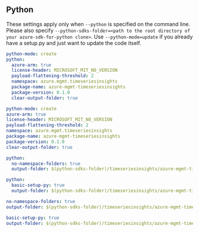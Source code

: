 ## Python

These settings apply only when `--python` is specified on the command line.
Please also specify `--python-sdks-folder=<path to the root directory of your azure-sdk-for-python clone>`.
Use `--python-mode=update` if you already have a setup.py and just want to update the code itself.

``` yaml $(python) && !$(track2)
python-mode: create
python:
  azure-arm: true
  license-header: MICROSOFT_MIT_NO_VERSION
  payload-flattening-threshold: 2
  namespace: azure.mgmt.timeseriesinsights
  package-name: azure-mgmt-timeseriesinsights
  package-version: 0.1.0
  clear-output-folder: true
```
``` yaml $(python) && $(track2)
python-mode: create
azure-arm: true
license-header: MICROSOFT_MIT_NO_VERSION
payload-flattening-threshold: 2
namespace: azure.mgmt.timeseriesinsights
package-name: azure-mgmt-timeseriesinsights
package-version: 0.1.0
clear-output-folder: true
```
``` yaml $(python) && $(python-mode) == 'update' && !$(track2)
python:
  no-namespace-folders: true
  output-folder: $(python-sdks-folder)/timeseriesinsights/azure-mgmt-timeseriesinsights/azure/mgmt/timeseriesinsights
```
``` yaml $(python) && $(python-mode) == 'create' && !$(track2)
python:
  basic-setup-py: true
  output-folder: $(python-sdks-folder)/timeseriesinsights/azure-mgmt-timeseriesinsights
```
``` yaml $(python) && $(python-mode) == 'update' && $(track2)
no-namespace-folders: true
output-folder: $(python-sdks-folder)/timeseriesinsights/azure-mgmt-timeseriesinsights/azure/mgmt/timeseriesinsights
```
``` yaml $(python) && $(python-mode) == 'create' && $(track2)
basic-setup-py: true
output-folder: $(python-sdks-folder)/timeseriesinsights/azure-mgmt-timeseriesinsights
```
	